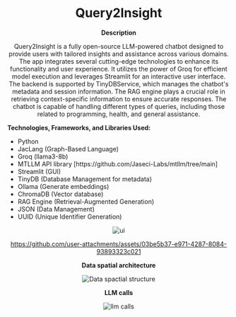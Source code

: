 <div align="center">
<h1>Query2Insight</h1>

<p><strong>Description </strong></p>
  <p>Query2Insight is a fully open-source LLM-powered chatbot designed to provide users with tailored insights and assistance across various domains. The app integrates several cutting-edge technologies to enhance its functionality and user experience. It utilizes the power of Groq for efficient model execution and leverages Streamlit for an interactive user interface. The backend is supported by TinyDBService, which manages the chatbot's metadata and session information. The RAG engine plays a crucial role in retrieving context-specific information to ensure accurate responses. The chatbot is capable of handling different types of queries, including those related to programming, health, and general assistance.</p>
  
  
  <div align="left">
  <p><strong>Technologies, Frameworks, and Libraries Used:</strong></p>
    
  <ul>
    <li>Python</li>
    <li>JacLang (Graph-Based Language)</li>
    <li>Groq (llama3-8b)</li>
    <li>MTLLM API library [https://github.com/Jaseci-Labs/mtllm/tree/main] </li>
    <li>Streamlit (GUI)</li>
    <li>TinyDB (Database Management for metadata)</li>
    <li>Ollama (Generate embeddings)</li>
    <li>ChromaDB (Vector database)</li>
    <li>RAG Engine (Retrieval-Augmented Generation)</li>
    <li>JSON (Data Management)</li>
    <li>UUID (Unique Identifier Generation)</li> 
  </ul>
</div>

![ui](https://github.com/user-attachments/assets/731ab513-591f-4b60-9b22-88676a4fe831)


https://github.com/user-attachments/assets/03be5b37-e971-4287-8084-93893323c021

<p><strong>Data spatial architecture</strong></p>

![Data spactial structure](https://github.com/user-attachments/assets/a00294e4-089b-42de-92a6-d178eb93a65a)

<p><strong>LLM calls</strong></p>

![llm calls](https://github.com/user-attachments/assets/f67854ef-d5ce-4059-808e-dce323e5ac73)
 
</div>

